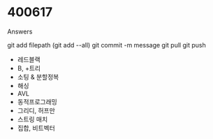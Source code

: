 # 400617
Answers

git add	filepath 
(git add --all)
git commit -m message
git pull
git push

- 레드블랙
- B, +트리
- 소팅 & 분할정복 
- 해싱
- AVL
- 동적프로그래밍
- 그리디, 허프만
- 스트링 매치
- 집합, 비트벡터
